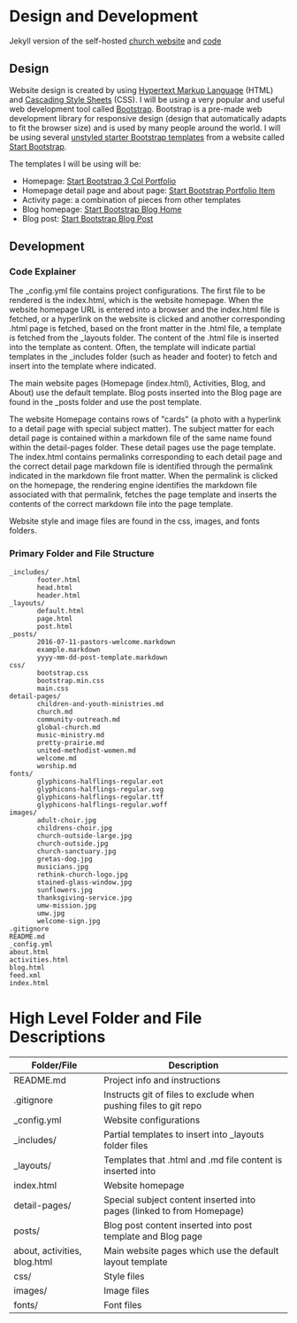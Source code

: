 # Design and Development

Jekyll version of the self-hosted [church website](https://katherinemichel.github.io/self-hosted-church-website-jekyll) and [code](https://github.com/KatherineMichel/self-hosted-church-website-jekyll/tree/gh-pages)<br>

## Design

Website design is created by using [Hypertext Markup Language](https://en.wikipedia.org/wiki/HTML) (HTML) and [Cascading Style Sheets](https://en.wikipedia.org/wiki/Cascading_Style_Sheets) (CSS). I will be using a very popular and useful web development tool called [Bootstrap](http://getbootstrap.com). Bootstrap is a pre-made web development library for responsive design (design that automatically adapts to fit the browser size) and is used by many people around the world. I will be using several [unstyled starter Bootstrap templates](http://startbootstrap.com/template-categories/unstyled) from a website called [Start Bootstrap](http://startbootstrap.com). 

The templates I will be using will be: 
* Homepage: [Start Bootstrap 3 Col Portfolio](http://startbootstrap.com/template-overviews/3-col-portfolio)
* Homepage detail page and about page: [Start Bootstrap Portfolio Item](http://startbootstrap.com/template-overviews/portfolio-item)
* Activity page: a combination of pieces from other templates
* Blog homepage: [Start Bootstrap Blog Home](http://startbootstrap.com/template-overviews/blog-home)
* Blog post: [Start Bootstrap Blog Post](http://startbootstrap.com/template-overviews/blog-post)

## Development

### Code Explainer

The _config.yml file contains project configurations. The first file to be rendered is the index.html, which is the website homepage. When the website homepage URL is entered into a browser and the index.html file is fetched, or a hyperlink on the website is clicked and another corresponding .html page is fetched, based on the front matter in the .html file, a template is fetched from the _layouts folder. The content of the .html file is inserted into the template as content. Often, the template will indicate partial templates in the _includes folder (such as header and footer) to fetch and insert into the template where indicated.

The main website pages (Homepage (index.html), Activities, Blog, and About) use the default template. Blog posts inserted into the Blog page are found in the _posts folder and use the post template. 

The website Homepage contains rows of "cards" (a photo with a hyperlink to a detail page with special subject matter). The subject matter for each detail page is contained within a markdown file of the same name found within the detail-pages folder. These detail pages use the page template. The index.html contains permalinks corresponding to each detail page and the correct detail page markdown file is identified through the permalink indicated in the markdown file front matter. When the permalink is clicked on the homepage, the rendering engine identifies the markdown file associated with that permalink, fetches the page template and inserts the contents of the correct markdown file into the page template. 

Website style and image files are found in the css, images, and fonts folders.

### Primary Folder and File Structure

    _includes/
           footer.html
           head.html
           header.html
    _layouts/
           default.html
           page.html
           post.html
    _posts/
           2016-07-11-pastors-welcome.markdown
           example.markdown
           yyyy-mm-dd-post-template.markdown
    css/
           bootstrap.css
           bootstrap.min.css
           main.css
    detail-pages/
           children-and-youth-ministries.md
           church.md
           community-outreach.md
           global-church.md
           music-ministry.md
           pretty-prairie.md
           united-methodist-women.md
           welcome.md
           worship.md
    fonts/   
           glyphicons-halflings-regular.eot
           glyphicons-halflings-regular.svg
           glyphicons-halflings-regular.ttf
           glyphicons-halflings-regular.woff
    images/
           adult-choir.jpg
           childrens-choir.jpg
           church-outside-large.jpg
           church-outside.jpg
           church-sanctuary.jpg
           gretas-dog.jpg
           musicians.jpg
           rethink-church-logo.jpg
           stained-glass-window.jpg
           sunflowers.jpg
           thanksgiving-service.jpg
           umw-mission.jpg
           umw.jpg
           welcome-sign.jpg
    .gitignore
    README.md
    _config.yml
    about.html
    activities.html
    blog.html
    feed.xml
    index.html

# High Level Folder and File Descriptions

| Folder/File                     | Description                                                           |
| ------------------------------- | --------------------------------------------------------------------- |
| README.md                       | Project info and instructions                                         |
| .gitignore                      | Instructs git of files to exclude when pushing files to git repo      |
| _config.yml                     | Website configurations                                                |
| _includes/                      | Partial templates to insert into _layouts folder files                |
| _layouts/                       | Templates that .html and .md file content is inserted into            |
| index.html                      | Website homepage                                                      |
| detail-pages/                   | Special subject content inserted into pages (linked to from Homepage) |
| posts/                          | Blog post content inserted into post template and Blog page           |
| about, activities, blog.html    | Main website pages which use the default layout template              |
| css/                            | Style files                                                           |
| images/                         | Image files                                                           |
| fonts/                          | Font files                                                            |

